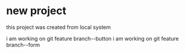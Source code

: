 # new project
this project was created from local system

i am working on git feature branch--button
i am working on git feature branch--form
